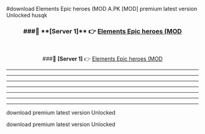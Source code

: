#download Elements Epic heroes (MOD A.PK [MOD] premium latest version Unlocked husqk 



<div align="center">
<h3>###🔹 **[Server 1]** 👉 <a href="https://download1apk.web.app/">Elements Epic heroes (MOD</a></h3><br>


###🔹 **[Server 1]** 👉 <a href="https://download1apk.web.app/">Elements Epic heroes (MOD</a></h3>
</div>



----------------------------------------------------------

----------------------------------------------------------

----------------------------------------------------------

----------------------------------------------------------

----------------------------------------------------------

----------------------------------------------------------

----------------------------------------------------------

download premium latest version Unlocked

download premium latest version Unlocked

